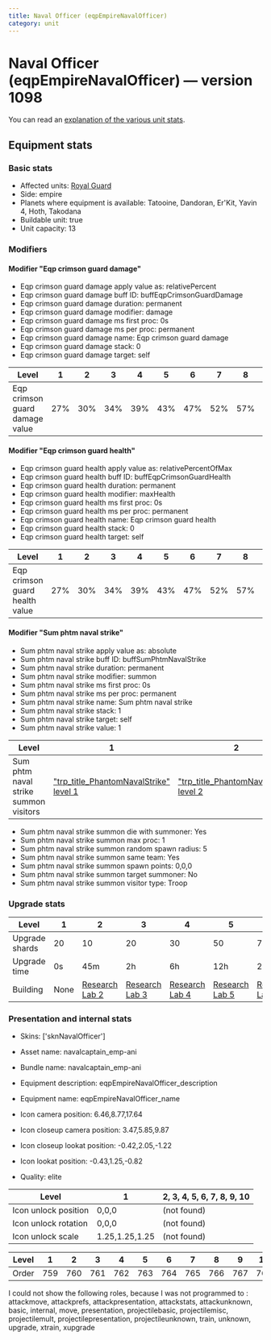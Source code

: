 ```yaml
---
title: Naval Officer (eqpEmpireNavalOfficer)
category: unit
---
```


# Naval Officer (eqpEmpireNavalOfficer) — version 1098

You can read an [explanation  of the various unit stats](unitexplained.md).

## Equipment stats

### Basic stats

  * Affected units: [Royal Guard](HeroCrimsonGuard.html)
  * Side: empire
  * Planets where equipment is available: Tatooine, Dandoran, Er'Kit, Yavin 4, Hoth, Takodana
  * Buildable unit: true
  * Unit capacity: 13

### Modifiers

#### Modifier "Eqp crimson guard damage"

  * Eqp crimson guard damage apply value as: relativePercent
  * Eqp crimson guard damage buff ID: buffEqpCrimsonGuardDamage
  * Eqp crimson guard damage duration: permanent
  * Eqp crimson guard damage modifier: damage
  * Eqp crimson guard damage ms first proc: 0s
  * Eqp crimson guard damage ms per proc: permanent
  * Eqp crimson guard damage name: Eqp crimson guard damage
  * Eqp crimson guard damage stack: 0
  * Eqp crimson guard damage target: self

|Level                         |1  |2  |3  |4  |5  |6  |7  |8  |9  |10 |
|------------------------------|---|---|---|---|---|---|---|---|---|---|
|Eqp crimson guard damage value|27%|30%|34%|39%|43%|47%|52%|57%|62%|67%|



#### Modifier "Eqp crimson guard health"

  * Eqp crimson guard health apply value as: relativePercentOfMax
  * Eqp crimson guard health buff ID: buffEqpCrimsonGuardHealth
  * Eqp crimson guard health duration: permanent
  * Eqp crimson guard health modifier: maxHealth
  * Eqp crimson guard health ms first proc: 0s
  * Eqp crimson guard health ms per proc: permanent
  * Eqp crimson guard health name: Eqp crimson guard health
  * Eqp crimson guard health stack: 0
  * Eqp crimson guard health target: self

|Level                         |1  |2  |3  |4  |5  |6  |7  |8  |9  |10 |
|------------------------------|---|---|---|---|---|---|---|---|---|---|
|Eqp crimson guard health value|27%|30%|34%|39%|43%|47%|52%|57%|62%|67%|



#### Modifier "Sum phtm naval strike"

  * Sum phtm naval strike apply value as: absolute
  * Sum phtm naval strike buff ID: buffSumPhtmNavalStrike
  * Sum phtm naval strike duration: permanent
  * Sum phtm naval strike modifier: summon
  * Sum phtm naval strike ms first proc: 0s
  * Sum phtm naval strike ms per proc: permanent
  * Sum phtm naval strike name: Sum phtm naval strike
  * Sum phtm naval strike stack: 1
  * Sum phtm naval strike target: self
  * Sum phtm naval strike value: 1

|Level                                |1                                                                |2                                                                |3                                                                |4                                                                |5                                                                |6                                                                |7                                                                |8                                                                |9                                                                |10                                                                |
|-------------------------------------|-----------------------------------------------------------------|-----------------------------------------------------------------|-----------------------------------------------------------------|-----------------------------------------------------------------|-----------------------------------------------------------------|-----------------------------------------------------------------|-----------------------------------------------------------------|-----------------------------------------------------------------|-----------------------------------------------------------------|------------------------------------------------------------------|
|Sum phtm naval strike summon visitors|["trp_title_PhantomNavalStrike" level 1](PhantomNavalStrike.html)|["trp_title_PhantomNavalStrike" level 2](PhantomNavalStrike.html)|["trp_title_PhantomNavalStrike" level 3](PhantomNavalStrike.html)|["trp_title_PhantomNavalStrike" level 4](PhantomNavalStrike.html)|["trp_title_PhantomNavalStrike" level 5](PhantomNavalStrike.html)|["trp_title_PhantomNavalStrike" level 6](PhantomNavalStrike.html)|["trp_title_PhantomNavalStrike" level 7](PhantomNavalStrike.html)|["trp_title_PhantomNavalStrike" level 8](PhantomNavalStrike.html)|["trp_title_PhantomNavalStrike" level 9](PhantomNavalStrike.html)|["trp_title_PhantomNavalStrike" level 10](PhantomNavalStrike.html)|


  * Sum phtm naval strike summon die with summoner: Yes
  * Sum phtm naval strike summon max proc: 1
  * Sum phtm naval strike summon random spawn radius: 5
  * Sum phtm naval strike summon same team: Yes
  * Sum phtm naval strike summon spawn points: 0,0,0
  * Sum phtm naval strike summon target summoner: No
  * Sum phtm naval strike summon visitor type: Troop

### Upgrade stats

|Level         |1   |2                                      |3                                      |4                                      |5                                      |6                                      |7                                      |8                                      |9                                      |10                                      |
|--------------|----|---------------------------------------|---------------------------------------|---------------------------------------|---------------------------------------|---------------------------------------|---------------------------------------|---------------------------------------|---------------------------------------|----------------------------------------|
|Upgrade shards|20  |10                                     |20                                     |30                                     |50                                     |70                                     |100                                    |130                                    |180                                    |220                                     |
|Upgrade time  |0s  |45m                                    |2h                                     |6h                                     |12h                                    |2d                                     |3d                                     |5d                                     |1w                                     |1w3d                                    |
|Building      |None|[Research Lab 2](empireOffenseLab.html)|[Research Lab 3](empireOffenseLab.html)|[Research Lab 4](empireOffenseLab.html)|[Research Lab 5](empireOffenseLab.html)|[Research Lab 6](empireOffenseLab.html)|[Research Lab 7](empireOffenseLab.html)|[Research Lab 8](empireOffenseLab.html)|[Research Lab 9](empireOffenseLab.html)|[Research Lab 10](empireOffenseLab.html)|


### Presentation and internal stats

  * Skins: ['sknNavalOfficer']

  * Asset name: navalcaptain_emp-ani
  * Bundle name: navalcaptain_emp-ani
  * Equipment description: eqpEmpireNavalOfficer_description
  * Equipment name: eqpEmpireNavalOfficer_name
  * Icon camera position: 6.46,8.77,17.64
  * Icon closeup camera position: 3.47,5.85,9.87
  * Icon closeup lookat position: -0.42,2.05,-1.22
  * Icon lookat position: -0.43,1.25,-0.82
  * Quality: elite

|Level               |1             |2, 3, 4, 5, 6, 7, 8, 9, 10|
|--------------------|--------------|--------------------------|
|Icon unlock position|0,0,0         |(not found)               |
|Icon unlock rotation|0,0,0         |(not found)               |
|Icon unlock scale   |1.25,1.25,1.25|(not found)               |


|Level|1  |2  |3  |4  |5  |6  |7  |8  |9  |10 |
|-----|---|---|---|---|---|---|---|---|---|---|
|Order|759|760|761|762|763|764|765|766|767|768|


I could not show the following roles, because I was not programmed to : attackmove, attackprefs, attackpresentation, attackstats, attackunknown, basic, internal, move, presentation, projectilebasic, projectilemisc, projectilemult, projectilepresentation, projectileunknown, train, unknown, upgrade, xtrain, xupgrade
